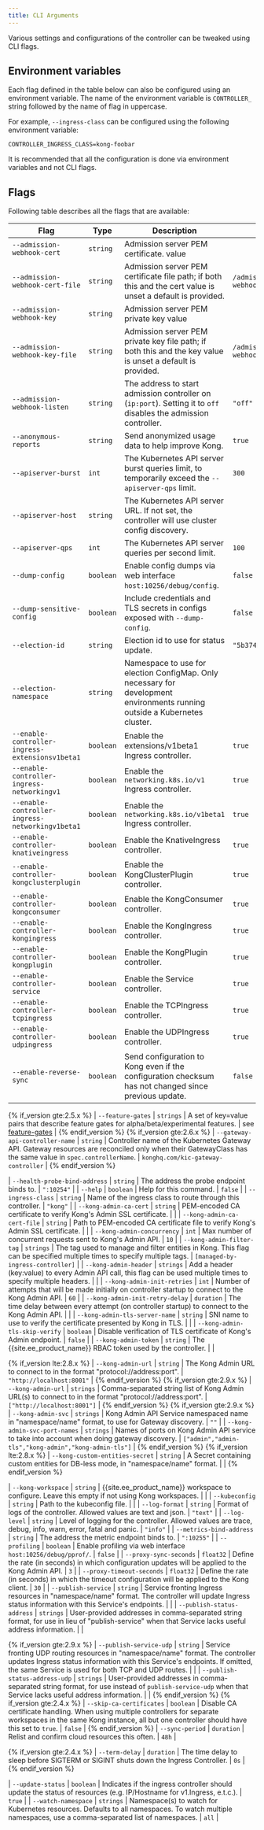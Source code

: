 ```yaml
---
title: CLI Arguments
---
```


Various settings and configurations of the controller can be tweaked
using CLI flags.

## Environment variables

Each flag defined in the table below can also be configured using
an environment variable. The name of the environment variable is `CONTROLLER_`
string followed by the name of flag in uppercase.

For example, `--ingress-class` can be configured using the following
environment variable:

```
CONTROLLER_INGRESS_CLASS=kong-foobar
```

It is recommended that all the configuration is done via environment variables
and not CLI flags.

## Flags

Following table describes all the flags that are available:

| Flag                                   | Type               | Description                                                                                                                                         | Default                           |
|----------------------------------------|--------------------|-----------------------------------------------------------------------------------------------------------------------------------------------------|-----------------------------------|
| `--admission-webhook-cert`               | `string`           | Admission server PEM certificate. value                                                                                                              |                                   |
| `--admission-webhook-cert-file`          | `string`           | Admission server PEM certificate file path; if both this and the cert value is unset a default is provided.                                         | `/admission-webhook/tls.crt`      |
| `--admission-webhook-key`                | `string`           | Admission server PEM private key value                                                                                                              |                                   |
| `--admission-webhook-key-file`           | `string`           | Admission server PEM private key file path; if both this and the key value is unset a default is provided.                                          | `/admission-webhook/tls.key`      |
| `--admission-webhook-listen`             | `string`           | The address to start admission controller on (`ip:port`).  Setting it to `off` disables the admission controller.                                     | `"off"`                           |
| `--anonymous-reports`                    | `string`           | Send anonymized usage data to help improve Kong.                                                                                                     | `true`                            |
| `--apiserver-burst`                      | `int`              | The Kubernetes API server burst queries limit, to temporarily exceed the `--apiserver-qps` limit.                                                     | `300`                             |
| `--apiserver-host`                       | `string`           | The Kubernetes API server URL. If not set, the controller will use cluster config discovery.                                                        |                                   |
| `--apiserver-qps`                        | `int`              | The Kubernetes API server queries per second limit.                                                                                                 | `100`                             |
| `--dump-config`                          | `boolean`          | Enable config dumps via web interface `host:10256/debug/config`.                                                                                       | `false`                           |
| `--dump-sensitive-config`                | `boolean`          | Include credentials and TLS secrets in configs exposed with `--dump-config`.                                                                           | `false`                           |
| `--election-id`                          | `string`           | Election id to use for status update.                                                                                                               | `"5b374a9e.konghq.com"`           |
| `--election-namespace`                   | `string`           | Namespace to use for election ConfigMap. Only necessary for development environments running outside a Kubernetes cluster.                          | |
| `--enable-controller-ingress-extensionsv1beta1` | `boolean` | Enable the extensions/v1beta1 Ingress controller.                                  | `true`                        |
| `--enable-controller-ingress-networkingv1`      | `boolean` | Enable the `networking.k8s.io/v1` Ingress controller.                                | `true`                         |
| `--enable-controller-ingress-networkingv1beta1` | `boolean` | Enable the `networking.k8s.io/v1beta1` Ingress controller.                           | `true`                        |
| `--enable-controller-knativeingress`            | `boolean` | Enable the KnativeIngress controller.                                                                 | `true`                         |
| `--enable-controller-kongclusterplugin`         | `boolean` | Enable the KongClusterPlugin controller.                                                              | `true`                         |
| `--enable-controller-kongconsumer`              | `boolean` | Enable the KongConsumer controller.                                                                   | `true`                         |
| `--enable-controller-kongingress`               | `boolean` | Enable the KongIngress controller.                                                                    | `true`                         |
| `--enable-controller-kongplugin`                | `boolean` | Enable the KongPlugin controller.                                                                     | `true`                         |
| `--enable-controller-service`                   | `boolean` | Enable the Service controller.                                                                        | `true`                         |
| `--enable-controller-tcpingress`                | `boolean` | Enable the TCPIngress controller.                                                                     | `true`                         |
| `--enable-controller-udpingress`                | `boolean` | Enable the UDPIngress controller.                                                                     | `true`                         |
| `--enable-reverse-sync`                  | `boolean`          | Send configuration to Kong even if the configuration checksum has not changed since previous update.                                                | `false`                           |

{% if_version gte:2.5.x %}
| `--feature-gates`                        | `strings`          | A set of key=value pairs that describe feature gates for alpha/beta/experimental features.                                                          | see [feature-gates][fg]           |
{% endif_version %}
{% if_version gte:2.6.x %}
| `--gateway-api-controller-name`          | `string`           | Controller name of the Kubernetes Gateway API. Gateway resources are reconciled only when their GatewayClass has the same value in `spec.controllerName`.           | `konghq.com/kic-gateway-controller` |
{% endif_version %}

| `--health-probe-bind-address`            | `string`           | The address the probe endpoint binds to.                                                                                                            | `":10254"`                        |
| `--help`                                 | `boolean`          | Help for this command.                                                                                                                              | `false`                           |
| `--ingress-class`                        | `string`           | Name of the ingress class to route through this controller.                                                                                         | `"kong"`                          |
| `--kong-admin-ca-cert`                   | `string`           | PEM-encoded CA certificate to verify Kong's Admin SSL certificate.                                                                                  |                                   |
| `--kong-admin-ca-cert-file`              | `string`           | Path to PEM-encoded CA certificate file to verify Kong's Admin SSL certificate.                                                                     |                                   |
| `--kong-admin-concurrency`               | `int`              | Max number of concurrent requests sent to Kong's Admin API.                                                                                         | `10`                              |
| `--kong-admin-filter-tag`                | `strings`          | The tag used to manage and filter entities in Kong. This flag can be specified multiple times to specify multiple tags.                             | `[managed-by-ingress-controller]` |
| `--kong-admin-header`                    | `strings`          | Add a header (key:value) to every Admin API call, this flag can be used multiple times to specify multiple headers.                                 |                                   |
| `--kong-admin-init-retries`              | `int`              | Number of attempts that will be made initially on controller startup to connect to the Kong Admin API.                                              | `60`                              |
| `--kong-admin-init-retry-delay`          | `duration`         | The time delay between every attempt (on controller startup) to connect to the Kong Admin API.                                                      |                                   |
| `--kong-admin-tls-server-name`           | `string`           | SNI name to use to verify the certificate presented by Kong in TLS.                                                                                 |                                   |
| `--kong-admin-tls-skip-verify`           | `boolean`          | Disable verification of TLS certificate of Kong's Admin endpoint.                                                                                   | `false`                           |
| `--kong-admin-token`                     | `string`           | The {{site.ee_product_name}} RBAC token used by the controller.                                                                                              |                                   |

{% if_version lte:2.8.x %}
| `--kong-admin-url`                       | `string`           | The Kong Admin URL to connect to in the format "protocol://address:port".                                                                           | `"http://localhost:8001"`         |
{% endif_version %}
{% if_version gte:2.9.x %}
| `--kong-admin-url`                       | `strings`          | Comma-separated string list of Kong Admin URL(s) to connect to in the format "protocol://address:port".                                             | `["http://localhost:8001"]`       |
{% endif_version %}
{% if_version gte:2.9.x %}
| `--kong-admin-svc`                       | `strings`          | Kong Admin API Service namespaced name in "namespace/name" format, to use for Gateway discovery.                                                    | `""`                              |
| `--kong-admin-svc-port-names`            | `strings`          | Names of ports on Kong Admin API service to take into account when doing gateway discovery.                                                         | `["admin","admin-tls","kong-admin","kong-admin-tls"]` |
{% endif_version %}
{% if_version lte:2.8.x %}
| `--kong-custom-entities-secret`          | `string`           | A Secret containing custom entities for DB-less mode, in "namespace/name" format.                                                                   |                                   |
{% endif_version %}

| `--kong-workspace`                       | `string`           | {{site.ee_product_name}} workspace to configure. Leave this empty if not using Kong workspaces.                                                              |                                   |
| `--kubeconfig`                           | `string`           | Path to the kubeconfig file.                                                                                                                        |                                   |
| `--log-format`                           | `string`           | Format of logs of the controller. Allowed values are text and json.                                                                                 | `"text"`                          |
| `--log-level`                            | `string`           | Level of logging for the controller. Allowed values are trace, debug, info, warn, error, fatal and panic.                                           | `"info"`                          |
| `--metrics-bind-address`                 | `string`           | The address the metric endpoint binds to.                                                                                                           | `":10255"`                        |
| `--profiling`                            | `boolean`          | Enable profiling via web interface `host:10256/debug/pprof/`.                                                                                       | `false`                           |
| `--proxy-sync-seconds`                   | `float32`          | Define the rate (in seconds) in which configuration updates will be applied to the Kong Admin API.                                                  | `3`                               |
| `--proxy-timeout-seconds`                | `float32`          | Define the rate (in seconds) in which the timeout configuration will be applied to the Kong client.                                                 | `30`                              |
| `--publish-service`                      | `string`           | Service fronting Ingress resources in "namespace/name" format. The controller will update Ingress status information with this Service's endpoints. |                                   |
| `--publish-status-address`               | `strings`          | User-provided addresses in comma-separated string format, for use in lieu of "publish-service" when that Service lacks useful address information.  |                                   |

{% if_version gte:2.9.x %}
| `--publish-service-udp`                  | `string`           | Service fronting UDP routing resources in "namespace/name" format. The controller updates Ingress status information with this Service's endpoints. If omitted, the same Service is used for both TCP and UDP routes. |                                   |
| `--publish-status-address-udp`           | `strings`          | User-provided addresses in comma-separated string format, for use instead of `publish-service-udp` when that Service lacks useful address information. |                                   |
{% endif_version %}
{% if_version gte:2.4.x %}
| `--skip-ca-certificates`                 | `boolean`          | Disable CA certificate handling. When using multiple controllers for separate workspaces in the same Kong instance, all but one controller should have this set to `true`. | `false`     |
{% endif_version %}
| `--sync-period`                          | `duration`         | Relist and confirm cloud resources this often.                                                                                                       | `48h`                             |

{% if_version gte:2.4.x %}
| `--term-delay`                           | `duration`         | The time delay to sleep before SIGTERM or SIGINT shuts down the Ingress Controller.                                                              | `0s`                              |
{% endif_version %}

| `--update-status`                        | `boolean`          | Indicates if the ingress controller should update the status of resources (e.g. IP/Hostname for v1.Ingress, e.t.c.).                                 | `true`                            |
| `--watch-namespace`                      | `strings`          | Namespace(s) to watch for Kubernetes resources. Defaults to all namespaces. To watch multiple namespaces, use a comma-separated list of namespaces. | `all`                             |

[fg]: /kubernetes-ingress-controller/{{page.kong_version}}/references/feature-gates
